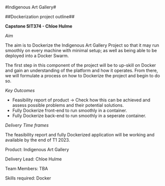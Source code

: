 #Indigenous Art Gallery#

##Dockerization project outline##

**Capstone SIT374 - Chloe Hulme**

_Aim_

The aim is to Dockerize the Indigenous Art Gallery Project so that it may run smoothly on every
machine with minimal setup; as well as being able to be deployed into a Docker Swarm.

The first step in this component of the project will be to up-skill on Docker and gain an
understanding of the platform and how it operates. From there, we will formulate a process on how to
Dockerize the project and begin to do so.

_Key Outcomes_

- Feasibility report of product -> Check how this can be achieved and assess possible problems and
  their potential solutions.
- Fully Dockerize front-end to run smoothly in a container.
- Fully Dockerize back-end to run smoothly in a seperate container.

_Delivery Time frames_

The feasibility report and fully Dockerized application will be working and available by the end of
T1 2023.

Product: Indigenous Art Gallery

Delivery Lead: Chloe Hulme

Team Members: TBA

Skills required: Docker
